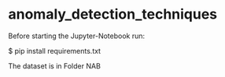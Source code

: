 # anomaly_detection_techniques

Before starting the Jupyter-Notebook run:

$ pip install requirements.txt

The dataset is in Folder NAB
